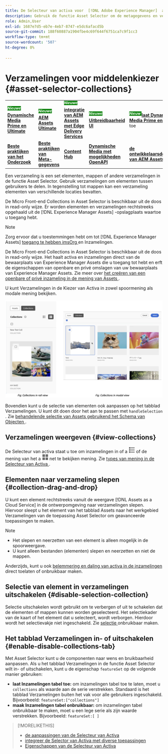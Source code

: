 ```yaml
---
title: De Selecteur van activa voor  [!DNL Adobe Experience Manager]  als a  [!DNL Cloud Service]
description: Gebruik de functie Asset Selector om de metagegevens en vertoningen van elementen in uw toepassing te zoeken, te zoeken en op te halen.
role: Admin,User
exl-id: 1687e7d5-eb7e-4eb7-8747-e5dc6afacd5b
source-git-commit: 188f60887a1904fbe4c69f644f6751ca7c9f1cc3
workflow-type: tm+mt
source-wordcount: '507'
ht-degree: 0%

---
```


# Verzamelingen voor middelenkiezer {#asset-selector-collections}

<table>
    <tr>
        <td>
            <sup style= "background-color:#008000; color:#FFFFFF; font-weight:bold"><i> Nieuwe </i></sup> <a href="/help/assets/dynamic-media/dm-prime-ultimate.md"><b> Dynamische Media Prime en Ultimate </b></a>
        </td>
        <td>
            <sup style= "background-color:#008000; color:#FFFFFF; font-weight:bold"><i> Nieuwe </i></sup> <a href="/help/assets/assets-ultimate-overview.md"><b> AEM Assets Ultimate </b></a>
        </td>
        <td>
            <sup style= "background-color:#008000; color:#FFFFFF; font-weight:bold"><i> Nieuwe </i></sup> <a href="/help/assets/integrate-aem-assets-edge-delivery-services.md"><b> integratie van AEM Assets met Edge Delivery Services </b></a>
        </td>
        <td>
            <sup style= "background-color:#008000; color:#FFFFFF; font-weight:bold"><i> Nieuwe </i></sup> <a href="/help/assets/aem-assets-view-ui-extensibility.md"><b> Uitbreidbaarheid UI </b></a>
        </td>
          <td>
            <sup style= "background-color:#008000; color:#FFFFFF; font-weight:bold"><i> Nieuw </i></sup> <a href="/help/assets/dynamic-media/enable-dynamic-media-prime-and-ultimate.md"><b> laat Dynamische Media Prime en Ultimate </b></a> toe
        </td>
    </tr>
    <tr>
        <td>
            <a href="/help/assets/search-best-practices.md"><b> Beste praktijken van het Onderzoek </b></a>
        </td>
        <td>
            <a href="/help/assets/metadata-best-practices.md"><b> Beste praktijken van Meta-gegevens </b></a>
        </td>
        <td>
            <a href="/help/assets/product-overview.md"><b> Content Hub </b></a>
        </td>
        <td>
            <a href="/help/assets/dynamic-media-open-apis-overview.md"><b> Dynamische Media met mogelijkheden OpenAPI </b></a>
        </td>
        <td>
            <a href="https://developer.adobe.com/experience-cloud/experience-manager-apis/"><b> de ontwikkelaarsdocumentatie van AEM Assets </b></a>
        </td>
    </tr>
</table>

Een verzameling is een set elementen, mappen of andere verzamelingen in de functie Asset Selector. Gebruik verzamelingen om elementen tussen gebruikers te delen. In tegenstelling tot mappen kan een verzameling elementen van verschillende locaties bevatten.

De Micro Front-end Collections in Asset Selector is beschikbaar uit de doos in read-only wijze. Er worden elementen en verzamelingen rechtstreeks opgehaald uit de [!DNL Experience Manager Assets] -opslagplaats waartoe u toegang hebt.

>[!NOTE]
>
>Zorg ervoor dat u toestemmingen hebt om tot [!DNL Experience Manager Assets] [ toegang te hebben imsOrg ](/help/assets/asset-selector-properties.md) en Inzamelingen.

De Micro Front-end Collections in Asset Selector is beschikbaar uit de doos in read-only wijze. Het haalt activa en inzamelingen direct van de bewaarplaats van Experience Manager Assets die u toegang tot hebt en erft de eigenschappen van openbare en privé omslagen van uw bewaarplaats van Experience Manager Assets. Zie meer over [ het creëren van een openbare of privé inzameling in de mening van Assets ](/help/assets/manage-collections-assets-view.md#create-collection).

U kunt Verzamelingen in de Kiezer van Activa in zowel spoormening als modale mening bekijken.

![ Inzamelingen in spoormening ](assets/collections-rail-modal-view.png)

<!--
Additionally, you can [customize](/help/assets/asset-selector-customization.md) the `featureSet` property to enable or disable collections in Asset Selector. See [enable or disable Collections tab](#enable-disable-collections-tab).-->

Bovendien kunt u de selectie van elementen ook aanpassen op het tabblad Verzamelingen. U kunt dit doen door het aan te passen met `handleSelection` . Zie [ behandelende selectie van Assets gebruikend het Schema van Objecten ](/help/assets/asset-selector-customization.md#handling-selection).

## Verzamelingen weergeven {#view-collections}

De Selecteur van activa staat u toe om inzamelingen in of a ![ lijstmening ](assets/do-not-localize/list-view.png) of de mening van het a ![ net ](assets/do-not-localize/grid-view.png) net te bekijken mening. Zie [ types van mening in de Selecteur van Activa ](overview-asset-selector.md#types-of-view).

## Elementen naar verzameling slepen {#collection-drag-and-drop}

U kunt een element rechtstreeks vanuit de weergave [!DNL Assets as a Cloud Service] in de ontwerpomgeving naar verzamelingen slepen. Hiervoor sleept u het element van het tabblad Assets naar het werkgebied Verzamelingen van de toepassing Asset Selector om geavanceerde toepassingen te maken.

>[!NOTE]
>
>* Het slepen en neerzetten van een element is alleen mogelijk in de spoorweergave.
>* U kunt alleen bestanden (elementen) slepen en neerzetten en niet de mappen.

Anderzijds, kunt u ook [ belemmering en daling van activa in de inzamelingen ](asset-selector-customization.md#enable-disable-drag-and-drop) direct toelaten of onbruikbaar maken.

## Selectie van element in verzamelingen uitschakelen {#disable-selection-collection}

Selectie uitschakelen wordt gebruikt om te verbergen of uit te schakelen dat de elementen of mappen kunnen worden geselecteerd. Het selectiekader van de kaart of het element dat u selecteert, wordt verborgen. Hierdoor wordt het selectievakje niet ingeschakeld. Zie [ selectie ](/help/assets/asset-selector-customization.md#disable-selection) onbruikbaar maken.

## Het tabblad Verzamelingen in- of uitschakelen {#enable-disable-collections-tab}

Met Asset Selector kunt u de componenten naar wens en bruikbaarheid aanpassen. Als u het tabblad Verzamelingen in de functie Asset Selector wilt in- of uitschakelen, kunt u de eigenschap `featureSet` op de volgende manier gebruiken:

* **laat Inzamelingen tabel toe:** om inzamelingen tabel toe te laten, moet u `collections` als waarde aan de serie verstrekken. Standaard is het tabblad Verzamelingen buiten het vak voor alle gebruikers ingeschakeld. Bijvoorbeeld: `featureSet:["collections"]`
* **maak Inzamelingen tabel onbruikbaar:** om inzamelingen tabel onbruikbaar te maken, moet u een lege serie als zijn waarde verstrekken. Bijvoorbeeld: `featureSet:[ ]`

>[!MORELIKETHIS]
>
>* [ de aanpassingen van de Selecteur van Activa ](/help/assets/asset-selector-customization.md)
>* [ integreer de Selector van Activa met diverse toepassingen ](/help/assets/integrate-asset-selector.md)
>* [ Eigenschappen van de Selecteur van Activa ](/help/assets/asset-selector-properties.md)
